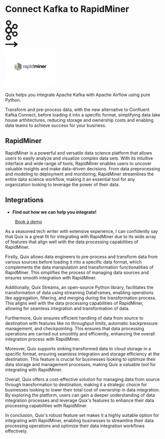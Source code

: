 # Connect Kafka to RapidMiner

<div class="connect-images cards blog-grid-card" markdown>
<div>
<img src="../images/kafka_logo.png" width="40px" />
</div>
<div>
<img src="../images/arrow.svg" width="40px" />
</div>
<div>
<img src="./images/rapidminer_1.jpg" />
</div>
</div>

Quix helps you integrate Apache Kafka with Apache Airflow using pure Python.

Transform and pre-process data, with the new alternative to Confluent Kafka Connect, before loading it into a specific format, simplifying data lake house arthitectures, reducing storage and ownership costs and enabling data teams to achieve success for your business.

## RapidMiner

RapidMiner is a powerful and versatile data science platform that allows users to easily analyze and visualize complex data sets. With its intuitive interface and wide range of tools, RapidMiner enables users to uncover valuable insights and make data-driven decisions. From data preprocessing and modeling to deployment and monitoring, RapidMiner streamlines the entire data science workflow, making it an essential tool for any organization looking to leverage the power of their data.

## Integrations

<div class="grid cards" markdown>

- __Find out how we can help you integrate!__

    <a class="md-button md-button--primary" href="https://share.hsforms.com/1iW0TmZzKQMChk0lxd_tGiw4yjw2?__hstc=175542013.2303933fbd746c0ac86d9ccbe9bc9100.1728383268831.1729603416735.1729620918855.31&__hssc=175542013.1.1729620918855&__hsfp=2132701734" target="_blank" style="margin:.5rem;">Book a demo</a>

</div>


As a seasoned tech writer with extensive experience, I can confidently say that Quix is a great fit for integrating with RapidMiner due to its wide array of features that align well with the data processing capabilities of RapidMiner. 

Firstly, Quix allows data engineers to pre-process and transform data from various sources before loading it into a specific data format, which complements the data manipulation and transformation functionalities of RapidMiner. This simplifies the process of managing data sources and ensures smooth integration with RapidMiner.

Additionally, Quix Streams, an open-source Python library, facilitates the transformation of data using streaming DataFrames, enabling operations like aggregation, filtering, and merging during the transformation process. This aligns well with the data processing capabilities of RapidMiner, allowing for seamless integration and transformation of data.

Furthermore, Quix ensures efficient handling of data from source to destination with features like no throughput limits, automatic backpressure management, and checkpointing. This ensures that data processing operations are carried out smoothly and efficiently, enhancing the overall integration process with RapidMiner.

Moreover, Quix supports sinking transformed data to cloud storage in a specific format, ensuring seamless integration and storage efficiency at the destination. This feature is crucial for businesses looking to optimize their data storage and management processes, making Quix a valuable tool for integrating with RapidMiner.

Overall, Quix offers a cost-effective solution for managing data from source through transformation to destination, making it a strategic choice for businesses looking to lower their total cost of ownership in data integration. By exploring the platform, users can gain a deeper understanding of data integration processes and leverage Quix's features to enhance their data processing capabilities with RapidMiner.

In conclusion, Quix's robust feature set makes it a highly suitable option for integrating with RapidMiner, enabling businesses to streamline their data processing operations and optimize their data integration workflows effectively.

